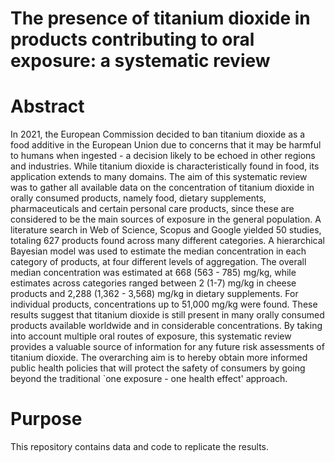 # The presence of titanium dioxide in products contributing to oral exposure: a systematic review

# Abstract
In 2021, the European Commission decided to ban titanium dioxide as a food additive in the European Union due to concerns that it may be harmful to humans when ingested - a decision likely to be echoed in other regions and industries. While titanium dioxide is characteristically found in food, its application extends to many domains. The aim of this systematic review was to gather all available data on the concentration of titanium dioxide in orally consumed products, namely food, dietary supplements, pharmaceuticals and certain personal care products, since these are considered to be the main sources of exposure in the general population. A literature search in Web of Science, Scopus and Google yielded 50 studies, totaling 627 products found across many different categories. A hierarchical Bayesian model was used to estimate the median concentration in each category of products, at four different levels of aggregation. The overall median concentration was estimated at 668 (563 - 785) mg/kg, while estimates across categories ranged between 2 (1-7) mg/kg in cheese products and 2,288 (1,362 - 3,568) mg/kg in dietary supplements. For individual products, concentrations up to 51,000 mg/kg were found. These results suggest that titanium dioxide is still present in many orally consumed products available worldwide and in considerable concentrations. By taking into account multiple oral routes of exposure, this systematic review provides a valuable source of information for any future risk assessments of titanium dioxide. The overarching aim is to hereby obtain more informed public health policies that will protect the safety of consumers by going beyond the traditional `one exposure - one health effect' approach.

# Purpose

This repository contains data and code to replicate the results.
